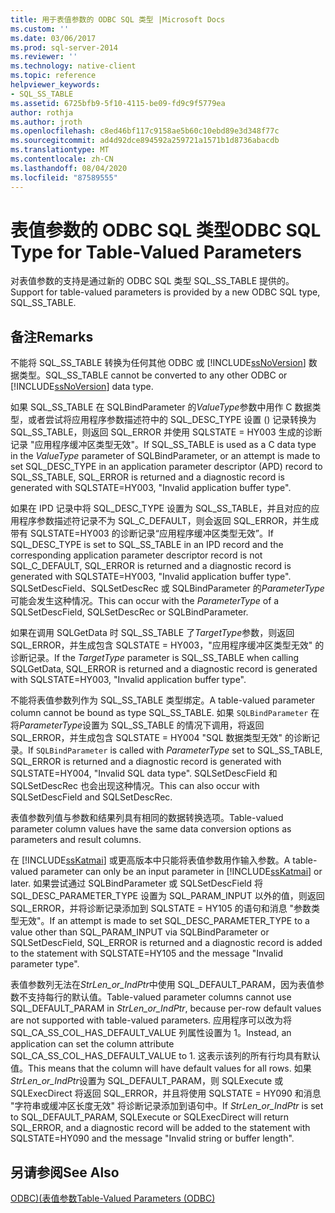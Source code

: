 ```yaml
---
title: 用于表值参数的 ODBC SQL 类型 |Microsoft Docs
ms.custom: ''
ms.date: 03/06/2017
ms.prod: sql-server-2014
ms.reviewer: ''
ms.technology: native-client
ms.topic: reference
helpviewer_keywords:
- SQL_SS_TABLE
ms.assetid: 6725bfb9-5f10-4115-be09-fd9c9f5779ea
author: rothja
ms.author: jroth
ms.openlocfilehash: c8ed46bf117c9158ae5b60c10ebd89e3d348f77c
ms.sourcegitcommit: ad4d92dce894592a259721a1571b1d8736abacdb
ms.translationtype: MT
ms.contentlocale: zh-CN
ms.lasthandoff: 08/04/2020
ms.locfileid: "87589555"
---
```

# <a name="odbc-sql-type-for-table-valued-parameters"></a><span data-ttu-id="6e0bb-102">表值参数的 ODBC SQL 类型</span><span class="sxs-lookup"><span data-stu-id="6e0bb-102">ODBC SQL Type for Table-Valued Parameters</span></span>
  <span data-ttu-id="6e0bb-103">对表值参数的支持是通过新的 ODBC SQL 类型 SQL_SS_TABLE 提供的。</span><span class="sxs-lookup"><span data-stu-id="6e0bb-103">Support for table-valued parameters is provided by a new ODBC SQL type, SQL_SS_TABLE.</span></span>  
  
## <a name="remarks"></a><span data-ttu-id="6e0bb-104">备注</span><span class="sxs-lookup"><span data-stu-id="6e0bb-104">Remarks</span></span>  
 <span data-ttu-id="6e0bb-105">不能将 SQL_SS_TABLE 转换为任何其他 ODBC 或 [!INCLUDE[ssNoVersion](../../includes/ssnoversion-md.md)] 数据类型。</span><span class="sxs-lookup"><span data-stu-id="6e0bb-105">SQL_SS_TABLE cannot be converted to any other ODBC or [!INCLUDE[ssNoVersion](../../includes/ssnoversion-md.md)] data type.</span></span>  
  
 <span data-ttu-id="6e0bb-106">如果 SQL_SS_TABLE 在 SQLBindParameter 的*ValueType*参数中用作 C 数据类型，或者尝试将应用程序参数描述符中的 SQL_DESC_TYPE 设置 () 记录转换为 SQL_SS_TABLE，则返回 SQL_ERROR 并使用 SQLSTATE = HY003 生成的诊断记录 "应用程序缓冲区类型无效"。</span><span class="sxs-lookup"><span data-stu-id="6e0bb-106">If SQL_SS_TABLE is used as a C data type in the *ValueType* parameter of SQLBindParameter, or an attempt is made to set SQL_DESC_TYPE in an application parameter descriptor (APD) record to SQL_SS_TABLE, SQL_ERROR is returned and a diagnostic record is generated with SQLSTATE=HY003, "Invalid application buffer type".</span></span>  
  
 <span data-ttu-id="6e0bb-107">如果在 IPD 记录中将 SQL_DESC_TYPE 设置为 SQL_SS_TABLE，并且对应的应用程序参数描述符记录不为 SQL_C_DEFAULT，则会返回 SQL_ERROR，并生成带有 SQLSTATE=HY003 的诊断记录“应用程序缓冲区类型无效”。</span><span class="sxs-lookup"><span data-stu-id="6e0bb-107">If SQL_DESC_TYPE is set to SQL_SS_TABLE in an IPD record and the corresponding application parameter descriptor record is not SQL_C_DEFAULT, SQL_ERROR is returned and a diagnostic record is generated with SQLSTATE=HY003, "Invalid application buffer type".</span></span> <span data-ttu-id="6e0bb-108">SQLSetDescField、SQLSetDescRec 或 SQLBindParameter 的*ParameterType*可能会发生这种情况。</span><span class="sxs-lookup"><span data-stu-id="6e0bb-108">This can occur with the *ParameterType* of a SQLSetDescField, SQLSetDescRec or SQLBindParameter.</span></span>  
  
 <span data-ttu-id="6e0bb-109">如果在调用 SQLGetData 时 SQL_SS_TABLE 了*TargetType*参数，则返回 SQL_ERROR，并生成包含 SQLSTATE = HY003，"应用程序缓冲区类型无效" 的诊断记录。</span><span class="sxs-lookup"><span data-stu-id="6e0bb-109">If the *TargetType* parameter is SQL_SS_TABLE when calling SQLGetData, SQL_ERROR is returned and a diagnostic record is generated with SQLSTATE=HY003, "Invalid application buffer type".</span></span>  
  
 <span data-ttu-id="6e0bb-110">不能将表值参数列作为 SQL_SS_TABLE 类型绑定。</span><span class="sxs-lookup"><span data-stu-id="6e0bb-110">A table-valued parameter column cannot be bound as type SQL_SS_TABLE.</span></span> <span data-ttu-id="6e0bb-111">如果 `SQLBindParameter` 在将*ParameterType*设置为 SQL_SS_TABLE 的情况下调用，将返回 SQL_ERROR，并生成包含 SQLSTATE = HY004 "SQL 数据类型无效" 的诊断记录。</span><span class="sxs-lookup"><span data-stu-id="6e0bb-111">If `SQLBindParameter` is called with *ParameterType* set to SQL_SS_TABLE, SQL_ERROR is returned and a diagnostic record is generated with SQLSTATE=HY004, "Invalid SQL data type".</span></span> <span data-ttu-id="6e0bb-112">SQLSetDescField 和 SQLSetDescRec 也会出现这种情况。</span><span class="sxs-lookup"><span data-stu-id="6e0bb-112">This can also occur with SQLSetDescField and SQLSetDescRec.</span></span>  
  
 <span data-ttu-id="6e0bb-113">表值参数列值与参数和结果列具有相同的数据转换选项。</span><span class="sxs-lookup"><span data-stu-id="6e0bb-113">Table-valued parameter column values have the same data conversion options as parameters and result columns.</span></span>  
  
 <span data-ttu-id="6e0bb-114">在 [!INCLUDE[ssKatmai](../../includes/sskatmai-md.md)] 或更高版本中只能将表值参数用作输入参数。</span><span class="sxs-lookup"><span data-stu-id="6e0bb-114">A table-valued parameter can only be an input parameter in [!INCLUDE[ssKatmai](../../includes/sskatmai-md.md)] or later.</span></span> <span data-ttu-id="6e0bb-115">如果尝试通过 SQLBindParameter 或 SQLSetDescField 将 SQL_DESC_PARAMETER_TYPE 设置为 SQL_PARAM_INPUT 以外的值，则返回 SQL_ERROR，并将诊断记录添加到 SQLSTATE = HY105 的语句和消息 "参数类型无效"。</span><span class="sxs-lookup"><span data-stu-id="6e0bb-115">If an attempt is made to set SQL_DESC_PARAMETER_TYPE to a value other than SQL_PARAM_INPUT via SQLBindParameter or SQLSetDescField, SQL_ERROR is returned and a diagnostic record is added to the statement with SQLSTATE=HY105 and the message "Invalid parameter type".</span></span>  
  
 <span data-ttu-id="6e0bb-116">表值参数列无法在*StrLen_or_IndPtr*中使用 SQL_DEFAULT_PARAM，因为表值参数不支持每行的默认值。</span><span class="sxs-lookup"><span data-stu-id="6e0bb-116">Table-valued parameter columns cannot use SQL_DEFAULT_PARAM in *StrLen_or_IndPtr*, because per-row default values are not supported with table-valued parameters.</span></span> <span data-ttu-id="6e0bb-117">应用程序可以改为将 SQL_CA_SS_COL_HAS_DEFAULT_VALUE 列属性设置为 1。</span><span class="sxs-lookup"><span data-stu-id="6e0bb-117">Instead, an application can set the column attribute SQL_CA_SS_COL_HAS_DEFAULT_VALUE to 1.</span></span> <span data-ttu-id="6e0bb-118">这表示该列的所有行均具有默认值。</span><span class="sxs-lookup"><span data-stu-id="6e0bb-118">This means that the column will have default values for all rows.</span></span> <span data-ttu-id="6e0bb-119">如果*StrLen_or_IndPtr*设置为 SQL_DEFAULT_PARAM，则 SQLExecute 或 SQLExecDirect 将返回 SQL_ERROR，并且将使用 SQLSTATE = HY090 和消息 "字符串或缓冲区长度无效" 将诊断记录添加到语句中。</span><span class="sxs-lookup"><span data-stu-id="6e0bb-119">If *StrLen_or_IndPtr* is set to SQL_DEFAULT_PARAM, SQLExecute or SQLExecDirect will return SQL_ERROR, and a diagnostic record will be added to the statement with SQLSTATE=HY090 and the message "Invalid string or buffer length".</span></span>  
  
## <a name="see-also"></a><span data-ttu-id="6e0bb-120">另请参阅</span><span class="sxs-lookup"><span data-stu-id="6e0bb-120">See Also</span></span>  
 [<span data-ttu-id="6e0bb-121">ODBC&#41;&#40;表值参数</span><span class="sxs-lookup"><span data-stu-id="6e0bb-121">Table-Valued Parameters &#40;ODBC&#41;</span></span>](table-valued-parameters-odbc.md)  
  
  
